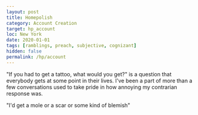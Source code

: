 ```yaml
---
layout: post
title: Homepolish
category: Account Creation
target: hp_account
loc: New York
date: 2020-01-01
tags: [ramblings, preach, subjective, cognizant]
hidden: false
permalink: /hp/account
---
```


"If you had to get a tattoo, what would you get?" is a question that everybody gets at some point in their lives. I've been a part of more than a few conversations used to take pride in how annoying my contrarian response was. 

"I'd get a mole or a scar or some kind of blemish"

